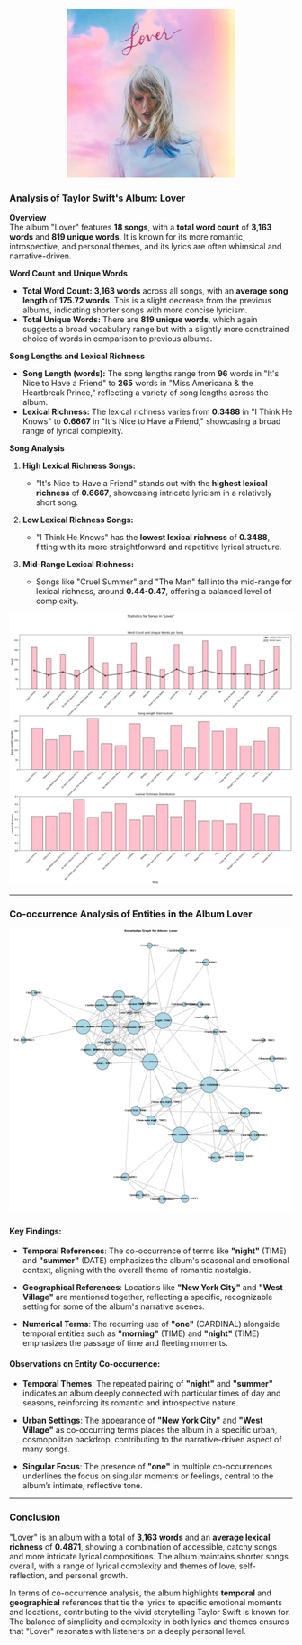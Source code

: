 <p align="center">
  <img src="https://github.com/amerchant23/MSDS-453-Final-Project/blob/main/Images/Album%20Art/Lover.jpg" width="300" />
</p>

### Analysis of Taylor Swift's Album: Lover
**Overview**  
The album "Lover" features **18 songs**, with a **total word count** of **3,163 words** and **819 unique words**. It is known for its more romantic, introspective, and personal themes, and its lyrics are often whimsical and narrative-driven.

**Word Count and Unique Words**  
- **Total Word Count:** **3,163 words** across all songs, with an **average song length** of **175.72 words**. This is a slight decrease from the previous albums, indicating shorter songs with more concise lyricism.
- **Total Unique Words:** There are **819 unique words**, which again suggests a broad vocabulary range but with a slightly more constrained choice of words in comparison to previous albums.

**Song Lengths and Lexical Richness**  
- **Song Length (words):** The song lengths range from **96** words in "It's Nice to Have a Friend" to **265** words in "Miss Americana & the Heartbreak Prince," reflecting a variety of song lengths across the album.
- **Lexical Richness:** The lexical richness varies from **0.3488** in "I Think He Knows" to **0.6667** in "It's Nice to Have a Friend," showcasing a broad range of lyrical complexity.

**Song Analysis**  
1. **High Lexical Richness Songs:**
   - "It's Nice to Have a Friend" stands out with the **highest lexical richness** of **0.6667**, showcasing intricate lyricism in a relatively short song.

2. **Low Lexical Richness Songs:**
   - "I Think He Knows" has the **lowest lexical richness** of **0.3488**, fitting with its more straightforward and repetitive lyrical structure.

3. **Mid-Range Lexical Richness:**
   - Songs like "Cruel Summer" and "The Man" fall into the mid-range for lexical richness, around **0.44-0.47**, offering a balanced level of complexity.

<p align="center">
  <img src="https://github.com/amerchant23/MSDS-453-Final-Project/blob/main/Images/Album%20Analysis%20Visuals/Album7.png" />
</p>

---

### Co-occurrence Analysis of Entities in the Album Lover

<p align="center">
  <img src="https://github.com/amerchant23/MSDS-453-Final-Project/blob/main/Images/Album%20Analysis%20Visuals/Lover_entity_graph.png" />
</p>

#### Key Findings:
- **Temporal References**: The co-occurrence of terms like **"night"** (TIME) and **"summer"** (DATE) emphasizes the album's seasonal and emotional context, aligning with the overall theme of romantic nostalgia.
  
- **Geographical References**: Locations like **"New York City"** and **"West Village"** are mentioned together, reflecting a specific, recognizable setting for some of the album's narrative scenes.
  
- **Numerical Terms**: The recurring use of **"one"** (CARDINAL) alongside temporal entities such as **"morning"** (TIME) and **"night"** (TIME) emphasizes the passage of time and fleeting moments.

#### Observations on Entity Co-occurrence:
- **Temporal Themes**: The repeated pairing of **"night"** and **"summer"** indicates an album deeply connected with particular times of day and seasons, reinforcing its romantic and introspective nature.
  
- **Urban Settings**: The appearance of **"New York City"** and **"West Village"** as co-occurring terms places the album in a specific urban, cosmopolitan backdrop, contributing to the narrative-driven aspect of many songs.

- **Singular Focus**: The presence of **"one"** in multiple co-occurrences underlines the focus on singular moments or feelings, central to the album’s intimate, reflective tone.

---

### Conclusion  
"Lover" is an album with a total of **3,163 words** and an **average lexical richness** of **0.4871**, showing a combination of accessible, catchy songs and more intricate lyrical compositions. The album maintains shorter songs overall, with a range of lyrical complexity and themes of love, self-reflection, and personal growth.

In terms of co-occurrence analysis, the album highlights **temporal** and **geographical** references that tie the lyrics to specific emotional moments and locations, contributing to the vivid storytelling Taylor Swift is known for. The balance of simplicity and complexity in both lyrics and themes ensures that "Lover" resonates with listeners on a deeply personal level.
